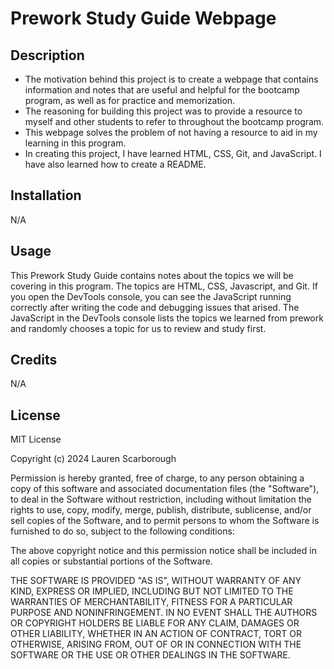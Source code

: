 # Prework Study Guide Webpage

## Description

- The motivation behind this project is to create a webpage that contains information and notes that are useful and helpful for the bootcamp program, as well as for practice and memorization.
- The reasoning for building this project was to provide a resource to myself and other students to refer to throughout the bootcamp program.
- This webpage solves the problem of not having a resource to aid in my learning in this program.
- In creating this project, I have learned HTML, CSS, Git, and JavaScript. I have also learned how to create a README.


## Installation

N/A

## Usage

This Prework Study Guide contains notes about the topics we will be covering in this program. The topics are HTML, CSS, Javascript, and Git. If you open the DevTools console, you can see the JavaScript running correctly after writing the code and debugging issues that arised. The JavaScript in the DevTools console lists the topics we learned from prework and randomly chooses a topic for us to review and study first.

## Credits

N/A

## License

MIT License

Copyright (c) 2024 Lauren Scarborough

Permission is hereby granted, free of charge, to any person obtaining a copy
of this software and associated documentation files (the "Software"), to deal
in the Software without restriction, including without limitation the rights
to use, copy, modify, merge, publish, distribute, sublicense, and/or sell
copies of the Software, and to permit persons to whom the Software is
furnished to do so, subject to the following conditions:

The above copyright notice and this permission notice shall be included in all
copies or substantial portions of the Software.

THE SOFTWARE IS PROVIDED "AS IS", WITHOUT WARRANTY OF ANY KIND, EXPRESS OR
IMPLIED, INCLUDING BUT NOT LIMITED TO THE WARRANTIES OF MERCHANTABILITY,
FITNESS FOR A PARTICULAR PURPOSE AND NONINFRINGEMENT. IN NO EVENT SHALL THE
AUTHORS OR COPYRIGHT HOLDERS BE LIABLE FOR ANY CLAIM, DAMAGES OR OTHER
LIABILITY, WHETHER IN AN ACTION OF CONTRACT, TORT OR OTHERWISE, ARISING FROM,
OUT OF OR IN CONNECTION WITH THE SOFTWARE OR THE USE OR OTHER DEALINGS IN THE
SOFTWARE.

